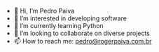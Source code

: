 - 👋 Hi, I’m Pedro Paiva
- 👀 I’m interested in developing software
- 🌱 I’m currently learning Python
- 💞️ I’m looking to collaborate on diverse projects
- 📫 How to reach me: pedro@rogerpaiva.com.br

<!---
PedroPaivaC/PedroPaivaC is a ✨ special ✨ repository because its `README.md` (this file) appears on your GitHub profile.
You can click the Preview link to take a look at your changes.
--->
